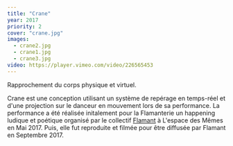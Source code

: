 ```yaml
---
title: "Crane"
year: 2017
priority: 2
cover: "crane.jpg"
images:
  - crane2.jpg
  - crane1.jpg
  - crane3.jpg
video: https://player.vimeo.com/video/226565453
---
```


Rapprochement du corps physique et virtuel.

Crane est une conception utilisant un système de repérage en temps-réel et d'une projection sur le danceur en mouvement lors de sa performance. La performance a été réalisée initalement pour la Flamanterie un happening ludique et poétique organisé par le collectif [Flamant](http://flamant.co/) à L'espace des Mêmes en Mai 2017. Puis, elle fut reproduite et filmée pour être diffusée par Flamant en Septembre 2017.
